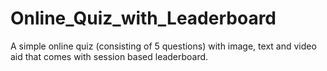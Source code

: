 # Online_Quiz_with_Leaderboard
A simple online quiz (consisting of 5 questions) with image, text and video aid that comes with session based leaderboard.
